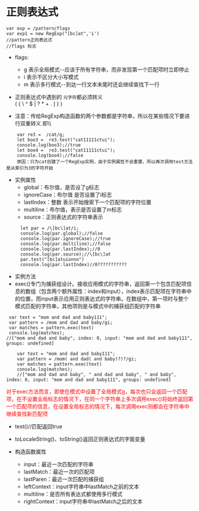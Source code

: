 # 正则表达式
```
var exp = /pattern/flags  
var exp1 = new RegExp("[bc]at",'i')
//pattern正则表达式
//flags 标志
```
* flags:
  * g 表示全局模式--应该于所有字符串，而非发现第一个匹配项时立即停止
  * i 表示不区分大小写模式
  * m 表示多行模式--到达一行文本末尾时还会继续查找下一行

* 正则表达式中遇到的   `元字符`都必须转义  
\( { \ ^ $ | ? * + . ] } )

* 注意：传给RegExp构造函数的两个参数都是字符串，所以在某些情况下要进行双重转义 即\\\
```
    var re3 =  /cat/g;
    let boo3 =  re3.test("cat11111ctui");
    console.log(boo3);//true
    let boo4 =  re3.test("cat11111ctui");
    console.log(boo4);//false
    原因：只为cat创建了一个RegExp实例，由于实例属性不会重置，所以再次调用test方法是从索引为3的字符开始
```
* 实例属性
  * global：布尔值，是否设了g标志
  * ignoreCase：布尔值 是否设置了i标志
  * lastIndex：整数 表示开始搜索下一个匹配项的字符位置
  * multiline：布尔值，表示是否设置了m标志
  * source：正则表达式的字符串表示
  ```
    let par = /\[bc\]at/i;
    console.log(par.global);//false
    console.log(par.ignoreCase);//true
    console.log(par.multiline);//false
    console.log(par.lastIndex);//0
    console.log(par.source);//\[bc\]at
    par.test("[bc]atuionno")
    console.log(par.lastIndex)//0???????????
  ```
* 实例方法
 * exec()专门为捕获组设计。接收应用模式的字符串，返回第一个包含匹配项信息的数组（包含两个额外属性：index和input），index表示匹配项在字符串中的位置，而input表示应用正则表达式的字符串。在数组中，第一项时与整个模式匹配的字符串，其他项则是与模式中的捕获组匹配的字符串
 ```
  var text = "mom and dad and baby111";
  var pattern = /mom and dad and baby/gi;
  var matches = pattern.exec(text)
  console.log(matches);
//["mom and dad and baby", index: 0, input: "mom and dad and baby111", groups: undefined]
```
```
    var text = "mom and dad and baby111";
    var pattern = /mom( and dad( and baby)?)?/gi;
    var matches = pattern.exec(text)
    console.log(matches);
    //["mom and dad and baby", " and dad and baby", " and baby", index: 0, input: "mom and dad and baby111", groups: undefined]
```

 <font color="red">对于exec方法而言，即使在模式中设置了全局模式g，每次也只会返回一个匹配项，在不设置全局标志的情况下，在同一个字符串上多次调用exec()将始终返回第一个匹配项的信息，在设置全局标志的情况下，每次调用exec则都会在字符串中继续查找新匹配项</font>

 * test()//匹配返回true
 * toLocaleString()、toString()返回正则表达式的字面变量

 * 构造函数属性
   * input：最近一次匹配的字符串
   * lastMatch：最近一次的匹配项
   * lastParen：最近一次匹配的捕获组
   * leftContext：input字符串中lastMatch之前的文本
   * multiline：是否所有表达式都使用多行模式
   * rightContext：input字符串中lastMatch之后的文本
